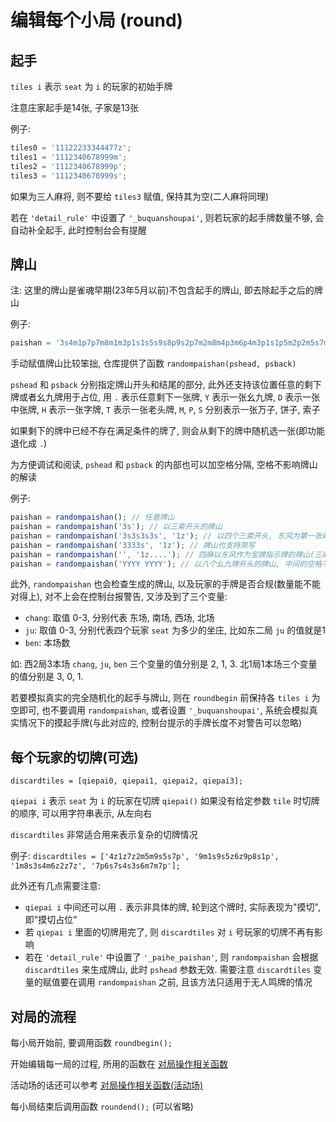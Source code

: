 # 编辑每个小局 (round)

## 起手

`tiles i` 表示 `seat` 为 `i` 的玩家的初始手牌

注意庄家起手是14张, 子家是13张

例子:

```js
tiles0 = '11122233344477z';
tiles1 = '1112340678999m';
tiles2 = '1112340678999p';
tiles3 = '1112340678999s';
```

如果为三人麻将, 则不要给 `tiles3` 赋值, 保持其为空(二人麻将同理)

若在 `'detail_rule'` 中设置了 `'_buquanshoupai'`, 则若玩家的起手牌数量不够, 会自动补全起手, 此时控制台会有提醒

## 牌山

注: 这里的牌山是雀魂早期(23年5月以前)不包含起手的牌山, 即去除起手之后的牌山

例子:

```js
paishan = '3s4m1p7p7m8m1m3p1s1s5s9s8p9s2p7m2m8m4p3m6p4m3p1s1p5m2p2m5s7m0s3m4m6m8m6p0m4p7p1p8p3p1s1p2m3m7s3p7s9m2p8p4p6m9p6m9p7p7s8p6p4p6z9s9s7p9p6p7s5s2p5z6s3z4s2z0p7z8s1z2s4z5m';
```

手动赋值牌山比较笨拙, 仓库提供了函数 `randompaishan(pshead, psback)`

`pshead` 和 `psback` 分别指定牌山开头和结尾的部分, 此外还支持该位置任意的剩下牌或者幺九牌用于占位, 
用 `.` 表示任意剩下一张牌, `Y` 表示一张幺九牌, `D` 表示一张中张牌, `H` 表示一张字牌, `T` 表示一张老头牌,
`M`, `P`, `S` 分别表示一张万子, 饼子, 索子

如果剩下的牌中已经不存在满足条件的牌了, 则会从剩下的牌中随机选一张(即功能退化成 `.`)

为方便调试和阅读, `pshead` 和 `psback` 的内部也可以加空格分隔, 空格不影响牌山的解读

例子:

```js
paishan = randompaishan(); // 任意牌山
paishan = randompaishan('3s'); // 以三索开头的牌山
paishan = randompaishan('3s3s3s3s', '1z'); // 以四个三索开头, 东风为第一张岭上牌的牌山
paishan = randompaishan('3333s', '1z'); // 牌山也支持简写
paishan = randompaishan('', '1z....'); // 四麻以东风作为宝牌指示牌的牌山(三麻的话指示牌后面要跟8个点)
paishan = randompaishan('YYYY YYYY'); // 以八个幺九牌开头的牌山, 中间的空格不影响
```

此外, `randompaishan` 也会检查生成的牌山, 以及玩家的手牌是否合规(数量能不能对得上), 对不上会在控制台报警告,
又涉及到了三个变量:

- `chang`: 取值 0-3, 分别代表 东场, 南场, 西场, 北场
- `ju`: 取值 0-3, 分别代表四个玩家 `seat` 为多少的坐庄, 比如东二局 `ju` 的值就是1
- `ben`: 本场数

如: 西2局3本场 `chang`, `ju`, `ben` 三个变量的值分别是 2, 1, 3. 北1局1本场三个变量的值分别是 3, 0, 1.

若要模拟真实的完全随机化的起手与牌山, 则在 `roundbegin` 前保持各 `tiles i` 为空即可, 也不要调用 `randompaishan`, 
或者设置 `'_buquanshoupai'`, 系统会模拟真实情况下的摸起手牌(与此对应的, 控制台提示的手牌长度不对警告可以忽略)

## 每个玩家的切牌(可选)

`discardtiles = [qiepai0, qiepai1, qiepai2, qiepai3];`

`qiepai i` 表示 `seat` 为 `i` 的玩家在切牌 `qiepai()` 如果没有给定参数 `tile` 时切牌的顺序, 可以用字符串表示, 从左向右

`discardtiles` 非常适合用来表示复杂的切牌情况

例子: `discardtiles = ['4z1z7z2m5m9s5s7p', '9m1s9s5z6z9p8s1p', '1m8s3s4m6z2z7z', '7p6s7s4s3s6m7m7p'];`

此外还有几点需要注意:

- `qiepai i` 中间还可以用 `.` 表示非具体的牌, 轮到这个牌时, 实际表现为"摸切", 即"摸切占位"
- 若 `qiepai i` 里面的切牌用完了, 则 `discardtiles` 对 `i` 号玩家的切牌不再有影响
- 若在 `'detail_rule'` 中设置了 `'_paihe_paishan'`, 则 `randompaishan` 会根据 `discardtiles` 来生成牌山,
  此时 `pshead` 参数无效. 需要注意 `discardtiles` 变量的赋值要在调用 `randompaishan` 之前, 且该方法只适用于无人鸣牌的情况

## 对局的流程

每小局开始前, 要调用函数 `roundbegin();`

开始编辑每一局的过程, 所用的函数在 [对局操作相关函数](3_对局操作相关函数.md)

活动场的话还可以参考 [对局操作相关函数(活动场)](4_对局操作相关函数（活动场）.md)

每小局结束后调用函数 `roundend();` (可以省略)
